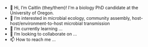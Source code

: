 - 👋 Hi, I’m Caitlin (they/them)! I'm a biology PhD candidate at the University of Oregon.
- 👀 I’m interested in microbial ecology, community assembly, host-host/environment-to-host microbial transmission
- 🌱 I’m currently learning ...
- 💞️ I’m looking to collaborate on ...
- 📫 How to reach me ...

<!---
biocsmith/biocsmith is a ✨ special ✨ repository because its `README.md` (this file) appears on your GitHub profile.
You can click the Preview link to take a look at your changes.
--->
